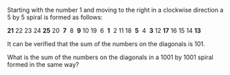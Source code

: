 Starting with the number 1 and moving to the right in a clockwise
direction a 5 by 5 spiral is formed as follows:

<span class="red">**21**</span> 22 23 24
<span class="red">**25**</span>
20  <span class="red">**7**</span>  8  <span class="red">**9**</span>
10
19  6  <span class="red">**1**</span>  2 11
18  <span class="red">**5**</span>  4  <span class="red">**3**</span>
12
<span class="red">**17**</span> 16 15 14 <span class="red">**13**</span>

It can be verified that the sum of the numbers on the diagonals is 101.

What is the sum of the numbers on the diagonals in a 1001 by 1001 spiral
formed in the same way?
